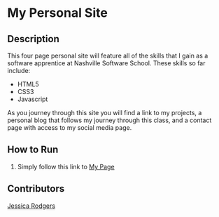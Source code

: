 # My Personal Site

## Description
This four page personal site will feature all of the skills that I gain as a software apprentice at Nashville Software School. These skills so far include: 

* HTML5
* CSS3
* Javascript

As you journey through this site you will find a link to my projects, a personal blog that follows my journey through this class, and a contact page with access to my social media page.


<!-- ## Screenshot
![Webpage](https://raw.githubusercontent.com/jessrod11/html-css-101/master/screenshots/screenshot.png) -->

## How to Run
1. Simply follow this link to [My Page](https://jessrod11.github.io/)

## Contributors
[Jessica Rodgers](https://github.com/jessrod11)